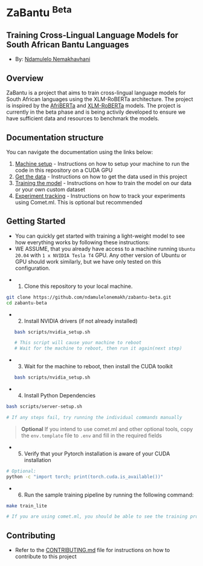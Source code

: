 <h1> ZaBantu <sup>Beta</sup></h1>

## Training Cross-Lingual Language Models for South African Bantu Languages 

* By: [Ndamulelo Nemakhavhani](https://linkedin.com/in/ndamulelonemakhavhani)


## Overview

ZaBantu is a project that aims to train cross-lingual language models for South African languages using the XLM-RoBERTa architecture. The project is inspired by the [AfriBERTa](https://arxiv.org/abs/2106.06118) and [XLM-RoBERTa](https://arxiv.org/abs/1911.02116) models. The project is currently in the beta phase and is being activily developed to ensure we have sufficient data and resources to benchmark the models.


## Documentation structure

You can navigate the documentation using the links below:

1. [Machine setup](./setup.md) - Instructions on how to setup your machine to run the code in this repository on a CUDA GPU
2. [Get the data](./get-data.md) - Instructions on how to get the data used in this project
3. [Training the model](./xlmr-masked-taining.md) - Instructions on how to train the model on our data or your own custom dataset
4. [Experiment tracking](./Tracking.md) - Instructions on how to track your experiments using Comet.ml. This is optional but recommended


## Getting Started

* You can quickly get started with training a light-weight model to see how everything works by following these instructions:
* WE ASSUME, that you already have access to a machine running `Ubuntu 20.04` with  `1 x NVIDIA Tesla T4` GPU. Any other version of Ubuntu or GPU should work similarly, but we have only tested on this configuration.

 - 1. Clone this repository to your local machine.
 ```bash
 git clone https://github.com/ndamulelonemakh/zabantu-beta.git
 cd zabantu-beta
 ```

 - 2. Install NVIDIA drivers (if not already installed)
 ```bash
    bash scripts/nvidia_setup.sh

    # This script will cause your machine to reboot
    # Wait for the machine to reboot, then run it again(next step)
 ```
 - 3. Wait for the machine to reboot, then install the CUDA toolkit
 ```bash
    bash scripts/nvidia_setup.sh
 ```

 - 4. Install Python Dependencies
 ```bash
 bash scripts/server-setup.sh

 # If any steps fail, try running the individual commands manually
 ```

> **Optional** If you intend to use comet.ml and other optional tools, copy the `env.template` file to `.env` and fill in the required fields

 - 5. Verify that your Pytorch installation is aware of your CUDA installation

 ```bash
 # Optional:
 python -c "import torch; print(torch.cuda.is_available())"
 ```

 - 6. Run the sample training pipeline by running the following command:

 ```bash
 make train_lite
 
 # If you are using comet.ml, you should be able to see the training progress on the comet.ml dashboard
 ```


## 



## Contributing

* Refer to the [CONTRIBUTING.md](./CONTRIBUTING.md) file for instructions on how to contribute to this project